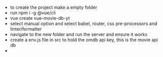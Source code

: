- to create the project make a empty folder
- run npm i -g @vue/cli
- vue create vue-movie-db-yt
- select manual option and select babel, router, css pre-processors and linter/formatter
- navigate to the new folder and run the server and ensure it works
- create a env.js file in src to hold the omdb api key, this is the movie api db
-
